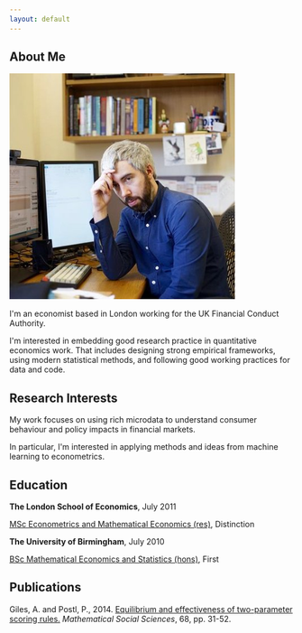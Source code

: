 ```yaml
---
layout: default
---
```


## About Me

<img class="profile-picture" src="profile.jpg">

I'm an economist based in London working for the UK Financial Conduct Authority.

I'm interested in embedding good research practice
in quantitative economics work. That includes designing
strong empirical frameworks, using modern statistical methods, 
and following good working practices for data and code.

## Research Interests

My work focuses on using rich microdata to understand consumer behaviour and 
policy impacts in financial markets.

In particular, I'm interested in applying methods and ideas from machine 
learning to econometrics.

## Education

**The London School of Economics**, July 2011

[MSc Econometrics and Mathematical Economics (res)](http://www.lse.ac.uk/study-at-lse/Graduate/Degree-programmes-2018/MSc-Econometrics-and-Mathematical-Economics), Distinction

**The University of Birmingham**, July 2010
  
[BSc Mathematical Economics and Statistics (hons)](http://www.birmingham.ac.uk/undergraduate/courses/econ/maths-econ-stats-bsc.aspx), First

## Publications

Giles, A. and Postl, P., 2014. [Equilibrium and effectiveness of two-parameter scoring rules.](http://dx.doi.org/10.1016/j.mathsocsci.2013.12.003) *Mathematical Social Sciences*, 68, pp. 31-52.